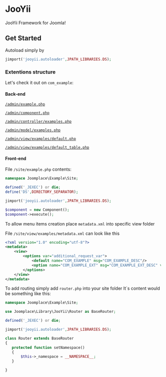 # JooYii
JooYii Framework for Joomla!
## Get Started
Autoload simply by
```PHP
jimport('jooyii.autoloader',JPATH_LIBRARIES.DS);
```

### Extentions structure
Let's  check it out on `com_example`:

#### Back-end
[`/admin/example.php`](https://github.com/joomplace/JooYii/wiki/_com_example-admin-example_php)

[`/admin/component.php`](https://github.com/joomplace/JooYii/wiki/_com_example-admin-component_php)

[`/admin/controller/examples.php`](https://github.com/joomplace/JooYii/wiki/_com_example-admin-controller-example_php)

[`/admin/model/examples.php`](https://github.com/joomplace/JooYii/wiki/_com_example-admin-model-example_php)

[`/admin/view/examples/default.php`](https://github.com/joomplace/JooYii/wiki/_com_example-admin-views-examples-default_php)

[`/admin/view/examples/default_table.php`](https://github.com/joomplace/JooYii/wiki/_com_example-admin-views-examples-default-table_php)

#### Front-end
File `/site/example.php` contents:
```PHP
namespace Joomplace\Example\Site;

defined('_JEXEC') or die;
define('DS',DIRECTORY_SEPARATOR);

jimport('jooyii.autoloader',JPATH_LIBRARIES.DS);

$component = new Component();
$component->execute();
```
To allow menu items creation place `metadata.xml` into specific view folder

File `/site/view/examples/metadata.xml` can look like this
```XML
<?xml version="1.0" encoding="utf-8"?>
<metadata>
	<view>
		<options var="additional_request_var">
			<default name="COM_EXAMPLE" msg="COM_EXAMPLE_DESC"/>
			<option name="COM_EXAMPLE_EXT" msg="COM_EXAMPLE_EXT_DESC" value="additional_request_var_value" />
		</options>
	</view>
</metadata>
```
To add routing simply add `router.php` into your site folder
It`s content would be something like this:
 ```PHP
 namespace Joomplace\Example\Site;
 
 use Joomplace\Library\JooYii\Router as BaseRouter;
 
 defined('_JEXEC') or die;
 
 jimport('jooyii.autoloader',JPATH_LIBRARIES.DS);
 
 class Router extends BaseRouter
 {
 	protected function setNamespace()
 	{
 		$this->_namespace = __NAMESPACE__;
 	}
 
 }
 ```
